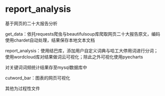 # report_analysis
基于网页的二十大报告分析


get_data：依托requests爬虫与beautifulsoup库爬取网页二十大报告原文，编码使用chardet自动处理，结果保存本地文本文档

report_analysis：使用结巴库，添加用户自定义词典与哈工大停用词进行分词；使用wordcloud库对结果做词云可视化；除此之外可视化使用pyecharts

对关键词词频统计结果存至mysql数据库中

cutword_bar：图表的网页可视化

其他为过程性文件
